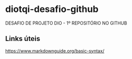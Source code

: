 # diotqi-desafio-github
DESAFIO DE PROJETO DIO - 1º REPOSITÓRIO NO GITHUB


## Links úteis
https://www.markdownguide.org/basic-syntax/
